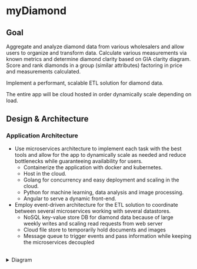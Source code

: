 # myDiamond

## Goal

Aggregate and analyze diamond data from various wholesalers and allow users to organize and transform data. Calculate various measurements via known metrics and determine diamond clarity based on GIA clarity diagram. Score and rank diamonds in a group (similar attributes) factoring in price and measurements calculated.

Implement a performant, scalable ETL solution for diamond data.

The entire app will be cloud hosted in order dynamically scale depending on load.

## Design & Architecture

### Application Architecture

- Use microservices architecture to implement each task with the best tools and allow for the app to dynamically scale as needed and reduce bottlenecks while guaranteeing availability for users.
  - Containerize the application with docker and kubernetes.
  - Host in the cloud.
  - Golang for concurrency and easy deployment and scaling in the cloud.
  - Python for machine learning, data analysis and image processing.
  - Angular to serve a dynamic front-end.
- Employ event-driven architecture for the ETL solution to coordinate between several microservices working with several datastores.
  - NoSQL key-value store DB for diamond data because of large weekly writes and scaling read requests from web server
  - Cloud file store to temporarily hold documents and images
  - Message queue to trigger events and pass information while keeping the microservices decoupled  
<br />

<details>
  <summary>Diagram</summary>
  <p>
    <img src="/application_architecture.png?raw=true" alt="Mountain View">
  </p>
</details>

